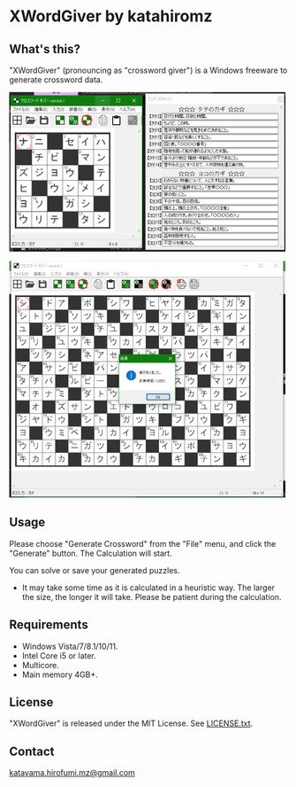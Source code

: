 ﻿# XWordGiver by katahiromz

## What's this?

"XWordGiver" (pronouncing as "crossword giver") is a Windows freeware to generate crossword data.

![Screenshot 1](screenshot1.png "Screenshot 1")

![Screenshot 2](screenshot2.png "Screenshot 2")

## Usage

Please choose "Generate Crossword" from the "File" menu, and click the "Generate" button.
The Calculation will start.

You can solve or save your generated puzzles.

* It may take some time as it is calculated in a heuristic way.
  The larger the size, the longer it will take.
  Please be patient during the calculation.

## Requirements

- Windows Vista/7/8.1/10/11.
- Intel Core i5 or later.
- Multicore.
- Main memory 4GB+.

## License

"XWordGiver" is released under the MIT License. See [LICENSE.txt](LICENSE.txt).

## Contact

katayama.hirofumi.mz@gmail.com

